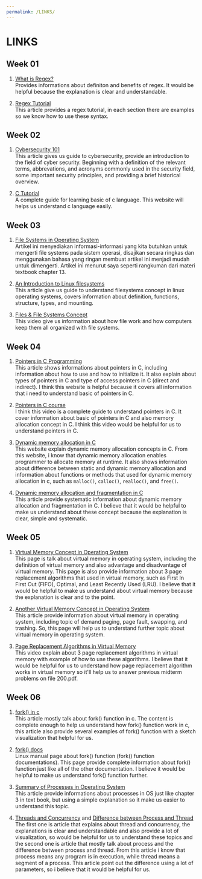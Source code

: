 ```yaml
---
permalink: /LINKS/
---
```


# LINKS
## Week 01
1. [What is Regex?](https://www.petanikode.com/regex/)<br>
 Provides informations about definiton and benefits of regex. It would be helpful because the explanation is clear and understandable. 

2. [Regex Tutorial](https://medium.com/factory-mind/regex-tutorial-a-simple-cheatsheet-by-examples-649dc1c3f285)<br>
 This article provides a regex tutorial, in each section there are examples so we know how to use these syntax.

## Week 02
1. [Cybersecurity 101](https://cybersecurityguide.org/resources/cybersecurity-101/)<br/>
 This article gives us guide to cybersecurity, provide an introduction to the field of cyber security. Beginning with a definition of the relevant terms, abbrevations, and acronyms commonly used in the security field, some important security principles, and providing a brief historical overview.

2. [C Tutorial](https://www.programiz.com/c-programming)<br/>
 A complete guide for learning basic of c language. This website will helps us understand c language easily.

## Week 03
1. [File Systems in Operating System](https://www.guru99.com/file-systems-operating-system.html)<br/>
 Artikel ini menyediakan informasi-informasi yang kita butuhkan untuk mengerti file systems pada sistem operasi, disajikan secara ringkas dan menggunakan bahasa yang ringan membuat artikel ini menjadi mudah untuk dimengerti. Artikel ini menurut saya seperti rangkuman dari materi textbook chapter 13.

2. [An Introduction to Linux filesystems](https://opensource.com/life/16/10/introduction-linux-filesystems)<br/>
 This article give us guide to understand filesystems concept in linux operating systems, covers information about definition, functions, structure, types, and mounting.

3. [Files & File Systems Concept](https://www.youtube.com/watch?v=KN8YgJnShPM&t=389s)<br/>
 This video give us information about how file work and how computers keep them all organized with file systems.

## Week 04
1. [Pointers in C Programming](https://www.guru99.com/c-pointers.html)<br/>
 This article shows informations about pointers in C, including information about how to use and how to initialize it. It also explain about types of pointers in C and type of access pointers in C (direct and indirect). I think this website is helpful because it covers all information that i need to understand basic of pointers in C.

2. [Pointers in C course](https://www.youtube.com/watch?v=zuegQmMdy8M)<br/>
 I think this video is a complete guide to understand pointers in C. It cover information about basic of pointers in C and also memory allocation concept in C. I think this video would be helpful for us to understand pointers in C.

3. [Dynamic memory allocation in C](https://www.javatpoint.com/dynamic-memory-allocation-in-c)<br/>
 This website explain dynamic memory allocation concepts in C. From this website, i know that dynamic memory allocation enables programmer to allocate memory at runtime. It also shows information about difference between static and dynamic memory allocation and information about functions or methods that used for dynamic memory allocation in c, such as `malloc()`, `calloc()`, `realloc()`, and `free()`.

4. [Dynamic memory allocation and fragmentation in C](https://www.design-reuse.com/articles/25090/dynamic-memory-allocation-fragmentation-c.html)<br/>
 This article provide systematic information about dynamic memory allocation and fragmentation in C. I believe that it would be helpful to make us understand about these concept because the explanation is clear, simple and systematic.

## Week 05
1. [Virtual Memory Concept in Operating System](https://www.tutorialspoint.com/operating_system/os_virtual_memory.htm)<br/>
 This page is talk about virtual memory in operating system, including the definition of virtual memory and also advantage and disadvantage of virtual memory. This page is also provide information about 3 page replacement algorithms that used in virtual memory, such as First In First Out (FIFO), Optimal, and Least Recently Used (LRU). I believe that it would be helpful to make us understand about virtual memory because the explanation is clear and to the point.

2. [Another Virtual Memory Concept in Operating System](https://www.geeksforgeeks.org/virtual-memory-in-operating-system/)<br/>
 This article provide information about virtual memory in operating system, including topic of demand paging, page fault, swapping, and trashing. So, this page will help us to understand further topic about virtual memory in operating system.

3. [Page Replacement Algorithms in Virtual Memory](https://www.youtube.com/watch?v=IHu-8IQ97AQ&list=PL21TusoIkLo8nLC2wdibOhhYwrdXWnulT&index=7)<br/>
 This video explain about 3 page replacement algorithms in virtual memory with example of how to use these algorithms. I believe that it would be helpful for us to understand how page replacement algorithm works in virtual memory so it'll help us to answer previous midterm problems on file 200.pdf.

## Week 06
1. [fork() in c](https://www.section.io/engineering-education/fork-in-c-programming-language/)<br/>
 This article mostly talk about fork() function in c. The content is complete enough to help us understand how fork() function work in c, this article also provide several examples of fork() function with a sketch visualization that helpful for us.

2. [fork() docs](https://man7.org/linux/man-pages/man2/fork.2.html)<br/>
 Linux manual page about fork() function (fork() function documentations). This page provide complete information about fork() function just like all of the other documentation. I believe it would be helpful to make us understand fork() function further. 

3. [Summary of Processes in Operating System](https://www.cs.uic.edu/~jbell/CourseNotes/OperatingSystems/3_Processes.html)<br/>
 This article provide informations about processes in OS just like chapter 3 in text book, but using a simple explanation so it make us easier to understand this topic.

4. [Threads and Concurrency](https://applied-programming.github.io/Operating-Systems-Notes/3-Threads-and-Concurrency/#why-are-threads-useful) and [Difference between Process and Thread](https://www.guru99.com/difference-between-process-and-thread.html)<br/>
 The first one is article that explains about thread and concurrency, the explanations is clear and understandable and  also provide a lot of visualization, so would be helpful for us to understand these topics and the second one is article that mostly talk about process and the difference between process and thread. From this article i know that process means any program is in execution, while thread means a segment of a process. This article point out the difference using a lot of parameters, so i believe that it would be helpful for us. 

